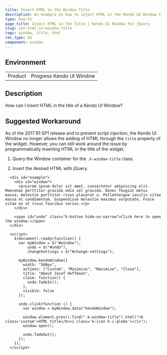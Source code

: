 ```yaml
---
title: Insert HTML in the Window Title
description: An example on how to inject HTML in the Kendo UI Window title.
type: how-to
page_title: Inject HTML in the Title | Kendo UI Window for jQuery
slug: set-html-in-window-title
tags: window, title, html
res_type: kb
component: window
---
```


## Environment

<table>
 <tr>
  <td>Product</td>
  <td>Progress Kendo UI Window</td>
 </tr>
</table>

## Description

How can I insert HTML in the title of a Kendo UI Window?

## Suggested Workaround

As of the 2017 R1 SP1 release and to prevent script injection, the Kendo UI Window no longer allows the adding of HTML through the `title` property of the widget. However, you can still work around the issue by programmatically inserting HTML in the title of the widget.

1. Query the Window container for the `.k-window-title` class.

1. Insert the desired HTML with jQuery.

```dojo
  <div id="example">
    <div id="window">
      <p>Lorem ipsum dolor sit amet, consectetur adipiscing elit. Maecenas porttitor gravida odio vel gravida. Donec feugiat metus massa, molestie porttitor risus placerat a. Pellentesque iaculis vitae massa et condimentum. Suspendisse molestie maximus vulputate. Fusce vitae ex ut risus faucibus varius.</p>
    </div>

    <span id="undo" class="k-button hide-on-narrow">Click here to open the window.</span>
  </div>

  <script>
    $(document).ready(function() {
      var myWindow = $("#window"),
          undo = $("#undo"),
          changeSettings = $("#change-settings");

      myWindow.kendoWindow({
        width: "500px",
        actions: ["Custom", "Minimize", "Maximize", "Close"],
        title: "About Josef Hoffmann",
        close: function() {
          undo.fadeIn();
        },
        visible: false
      });

      undo.click(function () {
        var window = myWindow.data("kendoWindow");

        window.element.prev().find(".k-window-title").html("<b class='custom'>HTML title</b><i class='k-icon k-i-globe'></i>");
        window.open();

        undo.fadeOut();
      });
    });
  </script>
```
